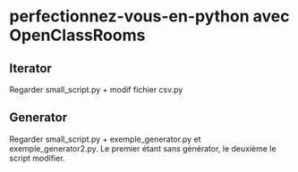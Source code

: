 # perfectionnez-vous-en-python avec OpenClassRooms

## Iterator 

Regarder small_script.py + modif fichier csv.py 


## Generator

Regarder small_script.py + 
exemple_generator.py et exemple_generator2.py. Le premier étant sans générator, le deuxième le script modifier. 
   
